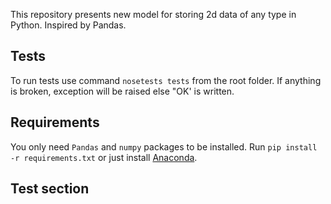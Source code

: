This repository presents new model for storing 2d data of any type in Python.
Inspired by Pandas.


## Tests

To run tests use command ```nosetests tests``` from the root folder.
If anything is broken, exception will be raised else "OK' is written.

## Requirements

You only need `Pandas` and `numpy` packages to be installed.
Run `pip install -r requirements.txt` or just install [Anaconda](https://www.continuum.io/downloads).

## Test section